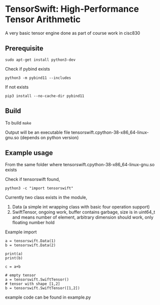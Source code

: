# TensorSwift: High-Performance Tensor Arithmetic

A very basic tensor engine done as part of course work in cisc830

## Prerequisite
```
sudo apt-get install python3-dev
```

Check if pybind exists
```
python3 -m pybind11 --includes
```

If not exists
```
pip3 install --no-cache-dir pybind11
```

## Build
To build 
```make```

Output will be an executable file tensorswift.cpython-38-x86_64-linux-gnu.so (depends on python version)

## Example usage
From the same folder where tensorswift.cpython-38-x86_64-linux-gnu.so exists

Check if tensorswift found,
```
python3 -c "import tensorswift"
```

Currently two class exists in the module, 
 1. Data (a simple int wrapping class with basic four operation support)
 2. SwiftTensor, ongoing work, buffer contains garbage, size is in uint64_t and means number of element, arbitrary dimension should work, only floating number hold

Example import
```
a = tensorswift.Data(1)
b = tensorswift.Data(2)

print(a)
print(b)

c = a+b
```

```
# empty tensor
a = tensorswift.SwiftTensor()
# tensor with shape [1,2]
b = tensorswift.SwiftTensor([1,2])
```

example code can be found in example.py